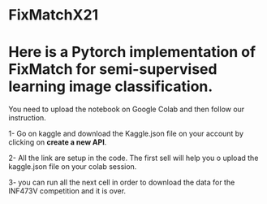 # FixMatchX21

# Here is a Pytorch implementation of FixMatch for semi-supervised learning image classification.

You need to upload the notebook on Google Colab and then follow our instruction.

1- Go on kaggle and download the Kaggle.json file on your account by clicking on **create a new API**.


2- All the link are setup in the code. The first sell will help you o upload the kaggle.json file on your colab session.


3- you can run all the next cell in order to download the data for the INF473V competition and it is over.


